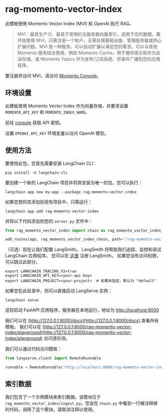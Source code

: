 # rag-momento-vector-index

此模板使用 Momento Vector Index (MVI) 和 OpenAI 执行 RAG。

> MVI：最具生产力、最易于使用的无服务器向量索引，适用于您的数据。要开始使用 MVI，只需注册一个帐户。无需处理基础设施、管理服务器或担心扩展问题。MVI 是一种服务，可以自动扩展以满足您的需求。可以与其他 Momento 服务结合使用，例如 Momento Cache，用于缓存提示和作为会话存储，或 Momento Topics 作为发布/订阅系统，将事件广播到您的应用程序。

要注册并访问 MVI，请访问 [Momento Console](https://console.gomomento.com/)。

## 环境设置

此模板使用 Momento Vector Index 作为向量存储，并要求设置 `MOMENTO_API_KEY` 和 `MOMENTO_INDEX_NAME`。

前往 [console](https://console.gomomento.com/) 获取 API 密钥。

设置 `OPENAI_API_KEY` 环境变量以访问 OpenAI 模型。

## 使用方法

要使用此包，您首先需要安装 LangChain CLI：

```shell
pip install -U langchain-cli
```

要创建一个新的 LangChain 项目并将其安装为唯一的包，您可以执行：

```shell
langchain app new my-app --package rag-momento-vector-index
```

如果您想将其添加到现有项目中，只需运行：

```shell
langchain app add rag-momento-vector-index
```

并将以下代码添加到您的 `server.py` 文件中：

```python
from rag_momento_vector_index import chain as rag_momento_vector_index_chain

add_routes(app, rag_momento_vector_index_chain, path="/rag-momento-vector-index")
```

（可选）现在让我们配置 LangSmith。
LangSmith 将帮助我们追踪、监控和调试 LangChain 应用程序。
您可以在 [这里](https://smith.langchain.com/) 注册 LangSmith。
如果您没有访问权限，可以跳过此部分。

```shell
export LANGCHAIN_TRACING_V2=true
export LANGCHAIN_API_KEY=<your-api-key>
export LANGCHAIN_PROJECT=<your-project>  # 如果未指定，默认为 "default"
```

如果您在此目录中，则可以直接启动 LangServe 实例：

```shell
langchain serve
```

这将启动 FastAPI 应用程序，服务器在本地运行，地址为
[http://localhost:8000](http://localhost:8000)

我们可以在 [http://127.0.0.1:8000/docs](http://127.0.0.1:8000/docs) 查看所有模板。
我们可以在 [http://127.0.0.1:8000/rag-momento-vector-index/playground](http://127.0.0.1:8000/rag-momento-vector-index/playground) 访问游乐场。

我们可以通过代码访问模板：

```python
from langserve.client import RemoteRunnable

runnable = RemoteRunnable("http://localhost:8000/rag-momento-vector-index")
```

## 索引数据

我们包含了一个示例模块来索引数据。该模块位于 `rag_momento_vector_index/ingest.py`。您会在 `chain.py` 中看到一行被注释掉的代码，调用了这个模块。请取消注释以使用。